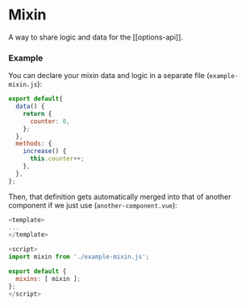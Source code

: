 # Mixin
A way to share logic and data for the [[options-api]].

### Example
You can declare your mixin data and logic in a separate file (`example-mixin.js`):

```js
export default{
  data() {
    return {
      counter: 0,
    };
  },
  methods: {
    increase() {
      this.counter++;
    },
  },
};
```

Then, that definition gets automatically merged into that of another component if we just use (`another-component.vue`):

```js
<template>
...
</template>

<script>
import mixin from './example-mixin.js';

export default {
  mixins: [ mixin ];
};
</script>
```
